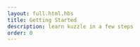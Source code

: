 ```yaml
---
layout: full.html.hbs
title: Getting Started
description: learn kuzzle in a few steps
order: 0
---
```

